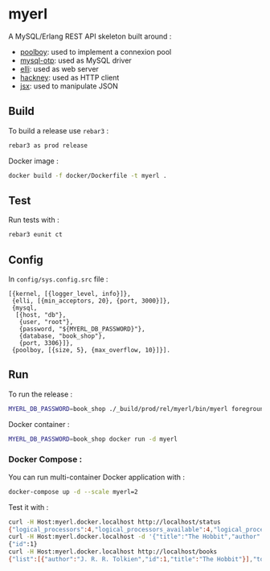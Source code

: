 myerl
=====

A MySQL/Erlang REST API skeleton built around :

* [poolboy][1]: used to implement a connexion pool
* [mysql-otp][2]: used as MySQL driver
* [elli][3]: used as web server
* [hackney][4]: used as HTTP client
* [jsx][5]: used to manipulate JSON

Build
-----

To build a release use `rebar3` :

```sh
rebar3 as prod release
```

Docker image :

```sh
docker build -f docker/Dockerfile -t myerl .
```

Test
----

Run tests with :

```sh
rebar3 eunit ct
```

Config
------

In `config/sys.config.src` file :

```
[{kernel, [{logger_level, info}]},
 {elli, [{min_acceptors, 20}, {port, 3000}]},
 {mysql,
  [{host, "db"},
   {user, "root"},
   {password, "${MYERL_DB_PASSWORD}"},
   {database, "book_shop"},
   {port, 3306}]},
 {poolboy, [{size, 5}, {max_overflow, 10}]}].
```

Run
---

To run the release :

```sh
MYERL_DB_PASSWORD=book_shop ./_build/prod/rel/myerl/bin/myerl foreground
```

Docker container :

```sh
MYERL_DB_PASSWORD=book_shop docker run -d myerl
```

### Docker Compose :

You can run multi-container Docker application with :

```sh
docker-compose up -d --scale myerl=2
```

Test it with :

```sh
curl -H Host:myerl.docker.localhost http://localhost/status 
{"logical_processors":4,"logical_processors_available":4,"logical_processors_online":4,"memory":{"total":45672256,"processes":5735112,"processes_used":5735112,"system":39937144,"atom":671969,"atom_used":645673,"binary":863080,"code":18150646,"ets":616496},"otp_release":[50,52],"process_count":114,"run_queue":0,"schedulers":4,"system_architecture":[120,56,54,95,54,52,45,112,99,45,108,105,110,117,120,45,109,117,115,108],"thread_pool_size":1,"threads":true,"uptime":123287,"version":[49,50,46,49,46,50]}
curl -H Host:myerl.docker.localhost -d '{"title":"The Hobbit","author":"J. R. R. Tolkien"}' http://localhost/books
{"id":1}
curl -H Host:myerl.docker.localhost http://localhost/books
{"list":[{"author":"J. R. R. Tolkien","id":1,"title":"The Hobbit"}],"total":1}
```

[1]: https://github.com/devinus/poolboy
[2]: https://github.com/mysql-otp/mysql-otp
[3]: https://github.com/elli-lib/elli
[4]: https://github.com/benoitc/hackney
[5]: https://github.com/talentdeficit/jsx
